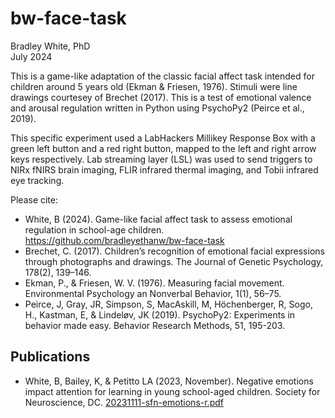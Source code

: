 # bw-face-task
Bradley White, PhD  
July 2024

This is a game-like adaptation of the classic facial affect task intended for children around 5 years old (Ekman & Friesen, 1976). Stimuli were line drawings courtesey of Brechet (2017). This is a test of emotional valence and arousal regulation written in Python using PsychoPy2 (Peirce et al., 2019).

This specific experiment used a LabHackers Millikey Response Box with a green left button and a red right button, mapped to the left and right arrow keys respectively. Lab streaming layer (LSL) was used to send triggers to NIRx fNIRS brain imaging, FLIR infrared thermal imaging, and Tobii infrared eye tracking.

Please cite:
- White, B (2024). Game-like facial affect task to assess emotional regulation in school-age children. https://github.com/bradleyethanw/bw-face-task
- Brechet, C. (2017). Children’s recognition of emotional facial expressions through photographs and drawings. ​The Journal of Genetic Psychology​, ​178​(2), 139–146.
- Ekman, P., & Friesen, W. V. (1976). Measuring facial movement. ​Environmental Psychology an Nonverbal Behavior​, ​1​(1), 56–75.
- Peirce, J, Gray, JR, Simpson, S, MacAskill, M, Höchenberger, R, Sogo, H., Kastman, E, & Lindeløv, JK (2019). PsychoPy2: Experiments in behavior made easy. Behavior Research Methods, 51, 195-203.

## Publications
- White, B, Bailey, K, & Petitto LA (2023, November). Negative emotions impact attention for learning in young school-aged children. Society for Neuroscience, DC. [20231111-sfn-emotions-r.pdf](https://bradleyethanw.github.io/bw-posters/20231111-sfn-emotions-r.pdf)
